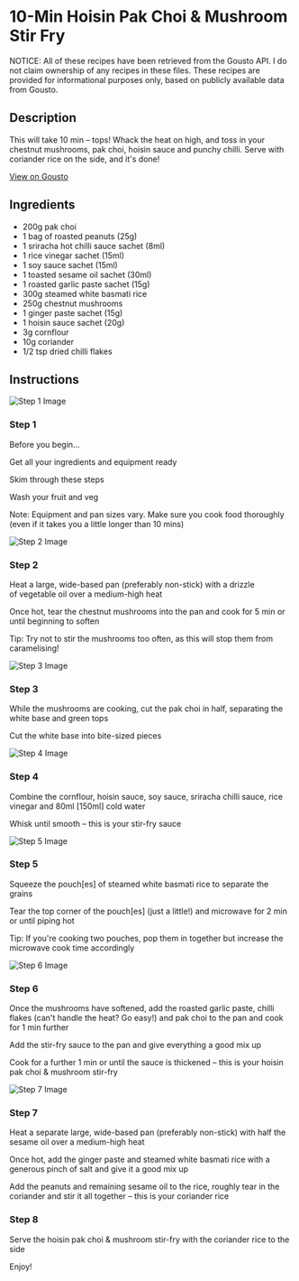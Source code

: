 # 10-Min Hoisin Pak Choi & Mushroom Stir Fry

NOTICE: All of these recipes have been retrieved from the Gousto API. I do not claim ownership of any recipes in these files. These recipes are provided for informational purposes only, based on publicly available data from Gousto.

## Description

This will take 10 min – tops! Whack the heat on high, and toss in your chestnut mushrooms, pak choi, hoisin sauce and punchy chilli. Serve with coriander rice on the side, and it's done! 

[View on Gousto](https://www.gousto.co.uk/recipes/cookbook/10-min-hoisin-pak-choi-mushroom-stir-fry)

## Ingredients

- 200g pak choi
- 1 bag of roasted peanuts (25g)
- 1 sriracha hot chilli sauce sachet (8ml)
- 1 rice vinegar sachet (15ml)
- 1 soy sauce sachet (15ml)
- 1 toasted sesame oil sachet (30ml)
- 1 roasted garlic paste sachet (15g)
- 300g steamed white basmati rice
- 250g chestnut mushrooms
- 1 ginger paste sachet (15g)
- 1 hoisin sauce sachet (20g)
- 3g cornflour
- 10g coriander
- 1/2 tsp dried chilli flakes

## Instructions

![Step 1 Image](https://production-media.gousto.co.uk/cms/recipe-step-image/Step-1-1586946337321-x200.jpg)

### Step 1

Before you begin...

Get all your ingredients and equipment ready

Skim through these steps

Wash your fruit and veg

Note: Equipment and pan sizes vary. Make sure you cook food thoroughly (even if it takes you a little longer than 10 mins)

![Step 2 Image](https://production-media.gousto.co.uk/cms/recipe-step-image/Step-2-1586946341809-x200.jpg)

### Step 2

Heat a large, wide-based pan (preferably non-stick) with a drizzle of vegetable oil over a medium-high heat

Once hot, tear the chestnut mushrooms into the pan and cook for 5 min or until beginning to soften

Tip: Try not to stir the mushrooms too often, as this will stop them from caramelising!

![Step 3 Image](https://production-media.gousto.co.uk/cms/recipe-step-image/Step-3-1586946345526-x200.jpg)

### Step 3

While the mushrooms are cooking, cut the pak choi in half, separating the white base and green tops

Cut the white base into bite-sized pieces

![Step 4 Image](https://production-media.gousto.co.uk/cms/recipe-step-image/Step-4-1586946350201-x200.jpg)

### Step 4

Combine the cornflour, hoisin sauce, soy sauce, sriracha chilli sauce, rice vinegar and 80ml <span class="text-danger">[150ml]</span> cold water

Whisk until smooth – this is your stir-fry sauce

![Step 5 Image](https://production-media.gousto.co.uk/cms/recipe-step-image/step-5-1586946354368-x200.jpg)

### Step 5

Squeeze the pouch<span class="text-danger">[es]</span> of steamed white basmati rice to separate the grains

Tear the top corner of the pouch<span class="text-danger">[es]</span> (just a little!) and microwave for 2 min or until piping hot

Tip: If you're cooking two pouches, pop them in together but increase the microwave cook time accordingly

![Step 6 Image](https://production-media.gousto.co.uk/cms/recipe-step-image/Step-6-1586946358101-x200.jpg)

### Step 6

Once the mushrooms have softened, add the roasted garlic paste, chilli flakes (can't handle the heat? Go easy!) and pak choi to the pan and cook for 1 min further

Add the stir-fry sauce to the pan and give everything a good mix up

Cook for a further 1 min or until the sauce is thickened – this is your hoisin pak choi & mushroom stir-fry

![Step 7 Image](https://production-media.gousto.co.uk/cms/recipe-step-image/Step-7-1586946362053-x200.jpg)

### Step 7

Heat a separate large, wide-based pan (preferably non-stick) with half the sesame oil over a medium-high heat

Once hot, add the ginger paste and steamed white basmati rice with a generous pinch of salt and give it a good mix up

Add the peanuts and remaining sesame oil to the rice, roughly tear in the coriander and stir it all together – this is your coriander rice

### Step 8

Serve the hoisin pak choi & mushroom stir-fry with the coriander rice to the side

Enjoy!

